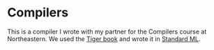 # Compilers
This is a compiler I wrote with my partner for the Compilers course at Northeastern.
We used the [Tiger book](http://www.cs.princeton.edu/~appel/modern/ml/) and wrote it in 
[Standard ML](http://www.smlnj.org/doc/index.html).
